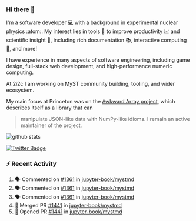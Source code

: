 ### Hi there 👋 

I'm a software developer 💻 with a background in experimental nuclear physics :atom:. My interest lies in tools :wrench: to improve productivity :chart_with_upwards_trend: and scientific insight :telescope:, including rich documentation 📚, interactive computing 🧮, and more! 

I have experience in many aspects of software engineering, including game design, full-stack web development, and high-performance numeric computing. 

At 2i2c I am working on MyST community building, tooling, and wider ecosystem. 

My main focus at Princeton was on the [Awkward Array project](awkward-array.org/), which describes itself as a library that can 
> manipulate JSON-like data with NumPy-like idioms. I remain an active maintainer of the project. 

![github stats](https://github-readme-stats.vercel.app/api?username=agoose77&show_icons=true&hide_rank=true&hide_title=true&bg_color=30,e76445,904e95&text_color=efe3ec&icon_color=efe3ec)
<!--
**agoose77/agoose77** is a ✨ _special_ ✨ repository because its `README.md` (this file) appears on your GitHub profile.

Here are some ideas to get you started:

- 🔭 I’m currently working on ...
- 🌱 I’m currently learning ...
- 👯 I’m looking to collaborate on ...
- 🤔 I’m looking for help with ...
- 💬 Ask me about ...
- 📫 How to reach me: ...
- 😄 Pronouns: ...
- ⚡ Fun fact: ...
-->

[![Twitter Badge](https://img.shields.io/twitter/follow/agoose77?style=flat-square&logo=Twitter&logoColor=white&color=cornflowerblue)](https://twitter.com/agoose77)

### :zap: Recent Activity

<!--START_SECTION:activity-->
1. 🗣 Commented on [#1361](https://github.com/jupyter-book/mystmd/issues/1361#issuecomment-2278221935) in [jupyter-book/mystmd](https://github.com/jupyter-book/mystmd)
2. 🗣 Commented on [#1361](https://github.com/jupyter-book/mystmd/issues/1361#issuecomment-2278220659) in [jupyter-book/mystmd](https://github.com/jupyter-book/mystmd)
3. 🗣 Commented on [#1361](https://github.com/jupyter-book/mystmd/issues/1361#issuecomment-2278186513) in [jupyter-book/mystmd](https://github.com/jupyter-book/mystmd)
4. 🎉 Merged PR [#1441](https://github.com/jupyter-book/mystmd/pull/1441) in [jupyter-book/mystmd](https://github.com/jupyter-book/mystmd)
5. 💪 Opened PR [#1441](https://github.com/jupyter-book/mystmd/pull/1441) in [jupyter-book/mystmd](https://github.com/jupyter-book/mystmd)
<!--END_SECTION:activity-->
